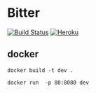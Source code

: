 # Bitter
[![Build Status](https://travis-ci.com/biren9/vs2lab.svg?token=4VVTP5hp4dar8Qwvoxyj&branch=master)](https://travis-ci.com/biren9/vs2lab)
[![Heroku](http://heroku-badge.herokuapp.com/?app=bitter-vs2&style=flat&svg=1&root=authenticate)](https://bitter-vs2.herokuapp.com)
## docker

```docker build -t dev .```

```docker run  -p 80:8080 dev```